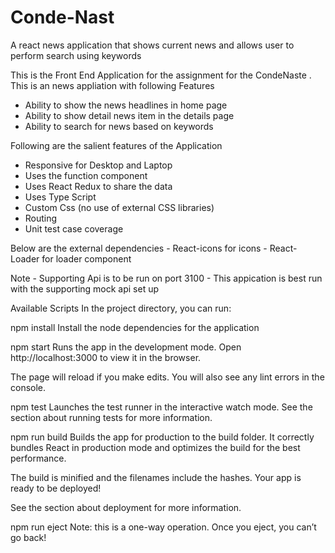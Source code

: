 # Conde-Nast
 A react news application that shows current news and allows user to perform search using keywords

This is the Front End Application for the assignment for the CondeNaste . This is an news appliation with following Features
- Ability to show the news headlines in home page
- Ability to show detail news item in the details page
- Ability to search for news based on keywords

Following are the salient features of the Application
- Responsive for Desktop and Laptop
- Uses the function component
- Uses React Redux to share the data
- Uses Type Script
- Custom Css (no use of external CSS libraries)
- Routing
- Unit test case coverage

Below are the external dependencies - React-icons for icons - React- Loader for loader component

Note - Supporting Api is to be run on port 3100 - This appication is best run with the supporting mock api set up

Available Scripts
In the project directory, you can run:

npm install
Install the node dependencies for the application

npm start
Runs the app in the development mode.
Open http://localhost:3000 to view it in the browser.

The page will reload if you make edits.
You will also see any lint errors in the console.

npm test
Launches the test runner in the interactive watch mode.
See the section about running tests for more information.

npm run build
Builds the app for production to the build folder.
It correctly bundles React in production mode and optimizes the build for the best performance.

The build is minified and the filenames include the hashes.
Your app is ready to be deployed!

See the section about deployment for more information.

npm run eject
Note: this is a one-way operation. Once you eject, you can’t go back!